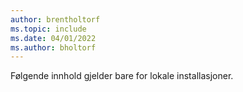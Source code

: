 ```yaml
---
author: brentholtorf
ms.topic: include
ms.date: 04/01/2022
ms.author: bholtorf
---
```

Følgende innhold gjelder bare for lokale installasjoner.